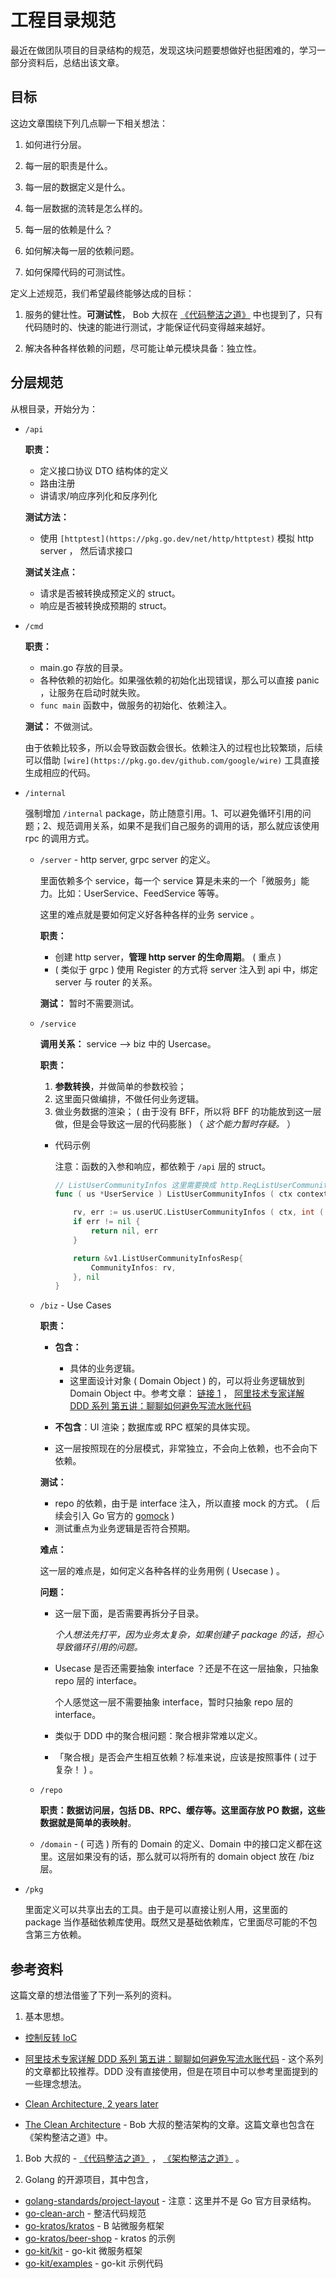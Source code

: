 # 工程目录规范

最近在做团队项目的目录结构的规范，发现这块问题要想做好也挺困难的，学习一部分资料后，总结出该文章。

## 目标

这边文章围绕下列几点聊一下相关想法：

1.  如何进行分层。

1.  每一层的职责是什么。

1.  每一层的数据定义是什么。

1.  每一层数据的流转是怎么样的。

1.  每一层的依赖是什么？

1.  如何解决每一层的依赖问题。

1.  如何保障代码的可测试性。

定义上述规范，我们希望最终能够达成的目标：

1.  服务的健壮性。**可测试性**， Bob 大叔在 [《代码整洁之道》](https://book.douban.com/subject/4199741/) 中也提到了，只有代码随时的、快速的能进行测试，才能保证代码变得越来越好。

2.  解决各种各样依赖的问题，尽可能让单元模块具备：独立性。

## 分层规范

从根目录，开始分为：

-   `/api`

    **职责：**

    -   定义接口协议 DTO 结构体的定义
    -   路由注册
    -   讲请求/响应序列化和反序列化

    **测试方法：**

    -   使用 ` [httptest](https://pkg.go.dev/net/http/httptest) ` 模拟 http server ， 然后请求接口

    **测试关注点：**

    -   请求是否被转换成预定义的 struct。
    -   响应是否被转换成预期的 struct。

-   `/cmd`

    **职责：**

    -   main.go 存放的目录。
    -   各种依赖的初始化。如果强依赖的初始化出现错误，那么可以直接 panic ，让服务在启动时就失败。
    -   `func main` 函数中，做服务的初始化、依赖注入。

    **测试：** 不做测试。

    由于依赖比较多，所以会导致函数会很长。依赖注入的过程也比较繁琐，后续可以借助 ` [wire](https://pkg.go.dev/github.com/google/wire) ` 工具直接生成相应的代码。

-   `/internal`

    强制增加 `/internal` package，防止随意引用。1、可以避免循环引用的问题；2、规范调用关系，如果不是我们自己服务的调用的话，那么就应该使用 rpc 的调用方式。

    -   `/server` - http server, grpc server 的定义。

        里面依赖多个 service，每一个 service 算是未来的一个「微服务」能力。比如：UserService、FeedService 等等。

        这里的难点就是要如何定义好各种各样的业务 service 。

        **职责：**

        -   创建 http server，**管理 http server 的生命周期**。 ( 重点 )
        -   ( 类似于 grpc ) 使用 Register 的方式将 server 注入到 api 中，绑定 server 与 router 的关系。

        **测试：** 暂时不需要测试。

    -   `/service`

        **调用关系：** service —> biz 中的 Usercase。

        **职责：**

        1.  **参数转换**，并做简单的参数校验；
        2.  这里面只做编排，不做任何业务逻辑。
        3.  做业务数据的渲染； ( 由于没有 BFF，所以将 BFF 的功能放到这一层做，但是会导致这一层的代码膨胀 ) （ *这个能力暂时存疑。* ）

        -   代码示例

            注意：函数的入参和响应，都依赖于 `/api` 层的 struct。

            ```go
            // ListUserCommunityInfos 这里需要换成 http.ReqListUserCommunityInfo + http.RespListUserCommunityInfo
            func ( us *UserService ) ListUserCommunityInfos ( ctx context.Context, req v1.ListUserCommunityInfosReq ) ( *v1.ListUserCommunityInfosResp, error ) {

                rv, err := us.userUC.ListUserCommunityInfos ( ctx, int ( req.UID ))
                if err != nil {
                    return nil, err
                }

                return &v1.ListUserCommunityInfosResp{
                    CommunityInfos: rv,
                }, nil
            }
            ```

    -   `/biz` - Use Cases

        **职责：**

        -   **包含：**
            -   具体的业务逻辑。
            -   这里面设计对象 ( Domain Object ) 的，可以将业务逻辑放到 Domain Object 中。参考文章： [链接 1](https://blog.csdn.net/abchywabc/article/details/79362975) ， [阿里技术专家详解 DDD 系列 第五讲：聊聊如何避免写流水账代码](https://zhuanlan.zhihu.com/p/366395817)

        -   **不包含**：UI 渲染；数据库或 RPC 框架的具体实现。

        -   这一层按照现在的分层模式，非常独立，不会向上依赖，也不会向下依赖。

        **测试：**

        -   repo 的依赖，由于是 interface 注入，所以直接 mock 的方式。 ( 后续会引入 Go 官方的 [gomock](https://pkg.go.dev/github.com/golang/mock/gomock) )
        -   测试重点为业务逻辑是否符合预期。

        **难点：**

        这一层的难点是，如何定义各种各样的业务用例 ( Usecase ) 。

        **问题：**

        -   这一层下面，是否需要再拆分子目录。

            *个人想法先打平，因为业务太复杂，如果创建子 package 的话，担心导致循环引用的问题。*

        -   Usecase 是否还需要抽象 interface ？还是不在这一层抽象，只抽象 repo 层的 interface。

            个人感觉这一层不需要抽象 interface，暂时只抽象 repo 层的 interface。

        -   类似于 DDD 中的聚合根问题：聚合根非常难以定义。

        -   「聚合根」是否会产生相互依赖？标准来说，应该是按照事件 ( 过于复杂！ ) 。

    -   `/repo`

        **职责：**数据访问层，包括 DB、RPC、缓存等。这里面存放 PO 数据，这些数据就是**简单的表映射**。

    -   `/domain` - ( 可选 ) 所有的 Domain 的定义、Domain 中的接口定义都在这里。这层如果没有的话，那么就可以将所有的 domain object 放在 /biz 层。

-   `/pkg`

    里面定义可以共享出去的工具。由于是可以直接让别人用，这里面的 package 当作基础依赖库使用。既然又是基础依赖库，它里面尽可能的不包含第三方依赖。

## 参考资料

这篇文章的想法借鉴了下列一系列的资料。

1.  基本思想。

  -   [控制反转 IoC](https://zh.wikipedia.org/wiki/%E6%8E%A7%E5%88%B6%E5%8F%8D%E8%BD%AC)

  -   [阿里技术专家详解 DDD 系列 第五讲：聊聊如何避免写流水账代码](https://zhuanlan.zhihu.com/p/366395817) - 这个系列的文章都比较推荐。DDD 没有直接使用，但是在项目中可以参考里面提到的一些理念想法。

  -   [Clean Architecture, 2 years later](https://eltonminetto.dev/en/post/2020-07-06-clean-architecture-2years-later/)

  -   [The Clean Architecture](https://blog.cleancoder.com/uncle-bob/2012/08/13/the-clean-architecture.html) - Bob 大叔的整洁架构的文章。这篇文章也包含在《架构整洁之道》中。

1.  Bob 大叔的 - [《代码整洁之道》](https://book.douban.com/subject/4199741/) ， [《架构整洁之道》](https://book.douban.com/subject/30333919/) 。

1.  Golang 的开源项目，其中包含，
  -   [golang-standards/project-layout](https://github.com/golang-standards/project-layout) - 注意：这里并不是 Go 官方目录结构。
  -   [go-clean-arch](https://github.com/bxcodec/go-clean-arch) - 整洁代码规范
  -   [go-kratos/kratos](https://github.com/go-kratos/kratos) - B 站微服务框架
  -   [go-kratos/beer-shop](https://github.com/go-kratos/beer-shop) - kratos 的示例
  -   [go-kit/kit](https://github.com/go-kit/kit) - go-kit 微服务框架
  -   [go-kit/examples](https://github.com/go-kit/examples) - go-kit 示例代码
